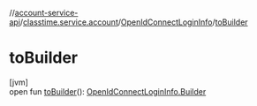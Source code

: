 //[account-service-api](../../../index.md)/[classtime.service.account](../index.md)/[OpenIdConnectLoginInfo](index.md)/[toBuilder](to-builder.md)

# toBuilder

[jvm]\
open fun [toBuilder](to-builder.md)(): [OpenIdConnectLoginInfo.Builder](-builder/index.md)
